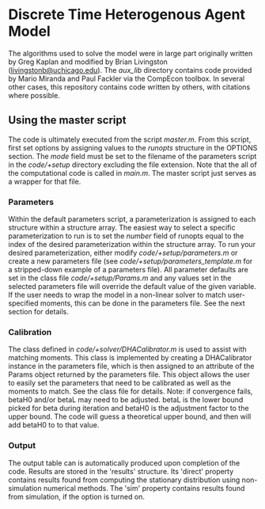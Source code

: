 # Discrete Time Heterogenous Agent Model

The algorithms used to solve the model were in large part
originally written by Greg Kaplan and modified by Brian Livingston
(livingstonb@uchicago.edu).
The *aux_lib* directory contains code provided by Mario Miranda and Paul Fackler
via the CompEcon toolbox. In several other cases, this repository
contains code written by others, with citations where possible.

## Using the master script

The code is ultimately executed from the script *master.m*.
From this script, first set options by assigning values to the *runopts* structure in the OPTIONS section.
The *mode* field must be set to the filename of the parameters script in the *code/+setup* directory excluding the file extension.
Note that the all of the computational code is called in *main.m*. The master script
just serves as a wrapper for that file.

### Parameters

Within the default parameters script, a parameterization is assigned to each structure within a structure array. The easiest way to select a specific parameterization to run is to set the *number* field of runopts equal to the index of the desired parameterization within the structure array.
To run your desired parameterization, either modify *code/+setup/parameters.m* or create a new parameters file (see *code/+setup/parameters_template.m* for a stripped-down example of a parameters file).
All parameter defaults are set in the class file *code/+setup/Params.m* and any values set in the selected parameters file will override the default value of the given variable.
If the user needs to wrap the model in a non-linear solver to match user-specified moments, this can be done in the parameters file. See the next section for details.

### Calibration

The class defined in *code/+solver/DHACalibrator.m* is used to assist with matching moments. This class is implemented by creating a DHACalibrator instance in the parameters file, which is then assigned to an attribute of the Params object returned by the parameters file. This object allows the user to easily set the parameters that
need to be calibrated as well as the moments to match. See the class file for details.
Note: if convergence fails, betaH0 and/or betaL may need to be adjusted.
betaL is the lower bound picked for beta during iteration and
betaH0 is the adjustment factor to the upper bound. The code will
guess a theoretical upper bound, and then will add betaH0 to
to that value.

### Output

The output table can is automatically produced upon completion of the code.
Results are stored in the 'results' structure. Its 'direct' property
contains results found from computing the stationary distribution
using non-simulation numerical methods. The 'sim' property contains results
found from simulation, if the option is turned on.